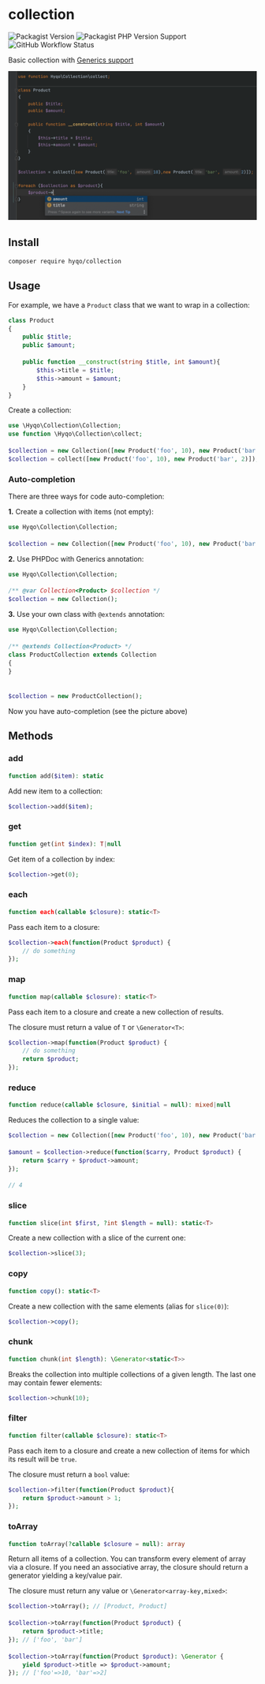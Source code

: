 # collection

![Packagist Version](https://img.shields.io/packagist/v/hyqo/collection?style=flat-square)
![Packagist PHP Version Support](https://img.shields.io/packagist/php-v/hyqo/collection?style=flat-square)
![GitHub Workflow Status](https://img.shields.io/github/workflow/status/hyqo/collection/run-tests?style=flat-square&label=tests)

Basic collection with [Generics support](https://blog.jetbrains.com/phpstorm/tag/generics/)

<img alt="example" src="https://raw.githubusercontent.com/hyqo/assets/master/collection/example.png" width="800">

## Install

```sh
composer require hyqo/collection
```

## Usage

For example, we have a `Product` class that we want to wrap in a collection:

```php
class Product 
{
    public $title;
    public $amount;
    
    public function __construct(string $title, int $amount){
        $this->title = $title;
        $this->amount = $amount;
    }
}
```

Create a collection:

```php
use \Hyqo\Collection\Collection;
use function \Hyqo\Collection\collect;

$collection = new Collection([new Product('foo', 10), new Product('bar', 2)]);
$collection = collect([new Product('foo', 10), new Product('bar', 2)]);
```

### Auto-completion

There are three ways for code auto-completion:

**1.** Create a collection with items (not empty):

```php
use Hyqo\Collection\Collection;

$collection = new Collection([new Product('foo', 10), new Product('bar', 2)]);
```

**2.** Use PHPDoc with Generics annotation:

```php
use Hyqo\Collection\Collection;

/** @var Collection<Product> $collection */
$collection = new Collection();
```

**3.** Use your own class with `@extends` annotation:

```php
use Hyqo\Collection\Collection;

/** @extends Collection<Product> */
class ProductCollection extends Collection 
{
}


$collection = new ProductCollection();
```

Now you have auto-completion (see the picture above)

## Methods

### add

```php
function add($item): static
```

Add new item to a collection:

```php
$collection->add($item);
```

### get

```php
function get(int $index): T|null
```

Get item of a collection by index:

```php
$collection->get(0);
```

### each

```php
function each(callable $closure): static<T>
```

Pass each item to a closure:

```php
$collection->each(function(Product $product) {
    // do something
});
```

### map

```php
function map(callable $closure): static<T>
```

Pass each item to a closure and create a new collection of results.

The closure must return a value of `T` or `\Generator<T>`:

```php
$collection->map(function(Product $product) {
    // do something
    return $product;
});
```

### reduce

```php
function reduce(callable $closure, $initial = null): mixed|null
```

Reduces the collection to a single value:

```php
$collection = new Collection([new Product('foo', 10), new Product('bar', 2)]);

$amount = $collection->reduce(function($carry, Product $product) {
    return $carry + $product->amount;
});

// 4
```

### slice

```php
function slice(int $first, ?int $length = null): static<T>
```

Create a new collection with a slice of the current one:

```php
$collection->slice(3);
```

### copy

```php
function copy(): static<T>
```

Create a new collection with the same elements (alias for `slice(0)`):

```php
$collection->copy();
```

### chunk

```php
function chunk(int $length): \Generator<static<T>>
```

Breaks the collection into multiple collections of a given length. The last one may contain fewer elements:

```php
$collection->chunk(10);
```

### filter

```php
function filter(callable $closure): static<T>
```

Pass each item to a closure and create a new collection of items for which its result will be `true`.

The closure must return a `bool` value:

```php
$collection->filter(function(Product $product){
    return $product->amount > 1;
});
```

### toArray

```php
function toArray(?callable $closure = null): array
```
Return all items of a collection. You can transform every element of array via a closure. If you need an associative array, the closure should return a generator yielding a key/value pair.

The closure must return any value or `\Generator<array-key,mixed>`:

```php
$collection->toArray(); // [Product, Product]

$collection->toArray(function(Product $product) {
    return $product->title;
}); // ['foo', 'bar']

$collection->toArray(function(Product $product): \Generator {
    yield $product->title => $product->amount;
}); // ['foo'=>10, 'bar'=>2]
```
